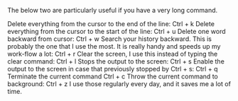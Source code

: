 The below two are particularly useful if you have a very long command.

Delete everything from the cursor to the end of the line:
Ctrl + k
Delete everything from the cursor to the start of the line:
Ctrl + u
Delete one word backward from cursor:
Ctrl + w
Search your history backward. This is probably the one that I use the most. It is really handy and speeds up my work-flow a lot:
Ctrl + r
Clear the screen, I use this instead of typing the clear command:
Ctrl + l
Stops the output to the screen:
Ctrl + s
Enable the output to the screen in case that previously stopped by Ctrl + s:
Ctrl + q
Terminate the current command
Ctrl + c
Throw the current command to background:
Ctrl + z
I use those regularly every day, and it saves me a lot of time.
